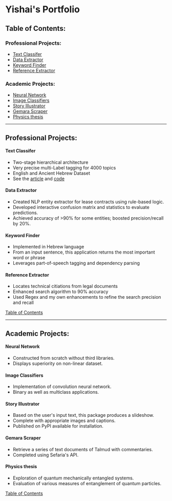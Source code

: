 # **Yishai's Portfolio**

## Table of Contents:

### Professional Projects:
- [Text Classifer](#Text-Classifer)
- [Data Extractor](#Data-Extractor)
- [Keyword Finder](#Keyword-Finder)
- [Reference Extractor](#Reference-Extractor)

### Academic Projects:
- [Neural Network](#Neural-Network)
- [Image Classifiers](#Image-Classifiers)
- [Story Illustrator](#Story-Illustrator)
- [Gemara Scraper](#Gemara-Scraper)
- [Physics thesis](#Physics-thesis)

---
## **Professional Projects:**

#### **Text Classifer**
- Two-stage hierarchical architecture
- Very precise multi-Label tagging for 4000 topics
- English and Ancient Hebrew Dataset
- See the [article](https://yishairasowsky.medium.com/multi-label-text-classification-d44105d581d6) and [code](https://github.com/yishairasowsky/Sefaria-Project/blob/master/ML/scripts/multi_label_classification.py)
#### **Data Extractor**
- Created NLP entity extractor for lease contracts using rule-based logic.
- Developed interactive confusion matrix and statistics to evaluate predictions.
- Achieved accuracy of >90% for some entities; boosted precision/recall by 20%.
#### **Keyword Finder**
- Implemented in Hebrew language
- From an input sentence, this application returns the most important word or phrase
- Leverages part-of-speech tagging and dependency parsing
#### **Reference Extractor**
- Locates technical citiations from legal documents
- Enhanced search algorithm to 90% accuracy
- Used Regex and my own enhancements to refine the search precision and recall


[Table of Contents](#Table-of-Contents)

---

## **Academic Projects:**

#### **Neural Network**
- Constructed from scratch without third libraries.
- Displays superiority on non-linear dataset.
#### **Image Classifiers**
- Implementation of convolution neural network.
- Binary as well as multiclass applications.
#### **Story Illustrator**
- Based on the user's input text, this package produces a slideshow.
- Complete with appropriate images and  captions.
- Published on PyPI available for installation.
#### **Gemara Scraper**
- Retrieve a series of text documents of Talmud with commentaries.
- Completed using Sefaria's API.
#### **Physics thesis**
- Exploration of quantum mechanically entangled systems.
- Evaluation of various measures of entanglement of quantum particles.

[Table of Contents](#Table-of-Contents)